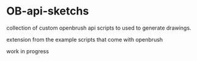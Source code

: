 # OB-api-sketchs
collection of custom openbrush api scripts to used to generate drawings.

extension from the example scripts that come with openbrush

work in progress